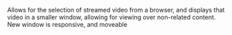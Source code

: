 Allows for the selection of streamed video from a browser, and displays that video in a smaller window, allowing for viewing over non-related content. New window is responsive, and moveable